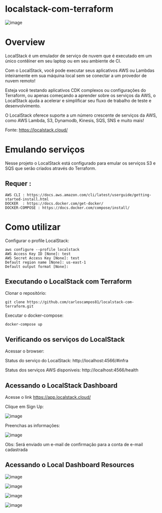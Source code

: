 # localstack-com-terraform

![image](https://user-images.githubusercontent.com/35838304/161778854-8195aa18-a162-4ab2-be77-c6386fcf62fb.png)


# Overview
LocalStack é um emulador de serviço de nuvem que é executado em um único contêiner em seu laptop ou em seu ambiente de CI.

Com o LocalStack, você pode executar seus aplicativos AWS ou Lambdas inteiramente em sua máquina local sem se conectar a um provedor de nuvem remoto!

Esteja você testando aplicativos CDK complexos ou configurações do Terraform, ou apenas começando a aprender sobre os serviços da AWS, o LocalStack ajuda a acelerar e simplificar seu fluxo de trabalho de teste e desenvolvimento.

O LocalStack oferece suporte a um número crescente de serviços da AWS, como AWS Lambda, S3, Dynamodb, Kinesis, SQS, SNS e muito mais!

Fonte: https://localstack.cloud/

# Emulando serviços
Nesse projeto o LocalStack está configurado para emular os serviços S3 e SQS que serão criados através do Terraform.

## Requer :

    AWS CLI : https://docs.aws.amazon.com/cli/latest/userguide/getting-started-install.html
    DOCKER  : https://docs.docker.com/get-docker/
    DOCKER-COMPOSE : https://docs.docker.com/compose/install/
    
# Como utilizar 

Configurar o profile LocalStack:

    aws configure --profile localstack
    AWS Access Key ID [None]: test
    AWS Secret Access Key [None]: test
    Default region name [None]: us-east-1
    Default output format [None]: 

## Executando o LocalStack com Terraform

Clonar o repositório:

    git clone https://github.com/carloscampos81/localstack-com-terraform.git

Executar o docker-compose:

    docker-compose up

## Verificando os serviços do LocalStack

Acessar o browser:

Status do serviço do LocalStack: 
    http://localhost:4566/#infra 

Status dos serviços AWS disponiveis: 
    http://localhost:4566/health

## Acessando o LocalStack Dashboard

Acesse o link https://app.localstack.cloud/

Clique em Sign Up:

![image](https://user-images.githubusercontent.com/35838304/163221502-ab77219f-d634-4fe0-b7f6-4e6dd0b612d0.png)

Preenchas as informações:

![image](https://user-images.githubusercontent.com/35838304/163221901-6665950a-980a-4473-b1d1-c152d3bd6893.png)


Obs: Será enviado um e-mail de confirmação para a conta de e-mail cadastrada


## Acessando o Local Dashboard Resources


![image](https://user-images.githubusercontent.com/35838304/163222882-76d0199c-929c-4af2-b709-3f3da5bfe92a.png)

![image](https://user-images.githubusercontent.com/35838304/163223003-401ac270-0450-4ada-a0ae-fe27342d2aac.png)

![image](https://user-images.githubusercontent.com/35838304/163223079-a1b27795-9d59-4e57-886a-6e0e4ec6a186.png)

![image](https://user-images.githubusercontent.com/35838304/163223142-c89df065-9c41-4942-96c4-ce50c9e4d59a.png)






